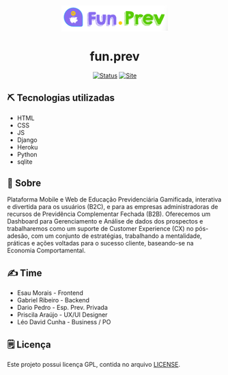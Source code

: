 <p align="center">
  <a href="" rel="noopener">
 <img src="readmecontent\logo.png" alt="Project logo" width=250px></a>
</p>

<div align="center">
<h1> fun.prev </h1>
</div>
<div align="center">

[![Status](https://img.shields.io/badge/status-active-success.svg)]()
[![Site](https://img.shields.io/badge/Clique%20me-%20para%20visualizar%20a%20plataforma-brightgreen)](https://funprev.herokuapp.com/)

</div>

## ⛏️ Tecnologias utilizadas
* HTML
* CSS
* JS
* Django
* Heroku
* Python
* sqlite

## 🧐 Sobre
Plataforma Mobile e Web de Educação Previdenciária Gamificada, interativa e divertida para os usuários (B2C), e para as empresas administradoras de recursos de Previdência Complementar Fechada (B2B). Oferecemos um Dashboard para Gerenciamento e Análise de dados dos prospectos e trabalharemos como um suporte de Customer Experience (CX) no pós-adesão, com um conjunto de estratégias, trabalhando a mentalidade, práticas e ações voltadas para o sucesso cliente, baseando-se na Economia Comportamental.

## ✍️ Time
* Esau Morais - Frontend
* Gabriel Ribeiro - Backend
* Dario Pedro - Esp. Prev. Privada
* Priscila Araújo - UX/UI Designer
* Léo David Cunha - Business / PO

## 🗒 Licença
Este projeto possui licença GPL, contida no arquivo  [LICENSE](/LICENSE).
